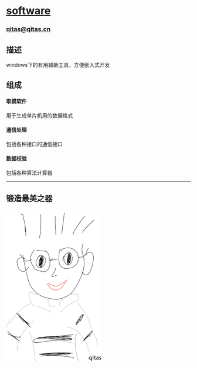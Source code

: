 # [software](https://github.com/qitas/software) 

### qitas@qitas.cn

## 描述

windows下的有用辅助工具，方便嵌入式开发


## 组成

#### 取模软件

用于生成单片机用的数据格式

#### 通信处理

包括各种接口的通信接口

#### 数据校验

包括各种算法计算器



---

## 锻造最美之器

[![sites](qitas/qitas.png)](http://www.qitas.cn)
